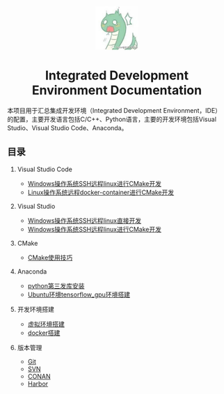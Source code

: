 <p align="center">
  <img alt="vscode logo" src="imgs/logo.jpg" width="100px" />
  <h1 align="center">Integrated Development Environment Documentation</h1>
</p>

本项目用于汇总集成开发环境（Integrated Development Environment，IDE）的配置，主要开发语言包括C/C++、Python语言，主要的开发环境包括Visual Studio、Visual Studio Code、Anaconda。

## 目录

1. Visual Studio Code
    - [Windows操作系统SSH远程linux进行CMake开发](vscode/remote_ssh/remote_ssh_user_guide.md)
    - [Linux操作系统远程docker-container进行CMake开发](vscode/remote_container/remote_container_user_guide.md)
  
2. Visual Studio
    - [Windows操作系统SSH远程linux直接开发](visual_studio/linux/linux_vs_guide.md)
    - [Windows操作系统SSH远程linux进行CMake开发](visual_studio/linux_cmake/linux_cmake_vs_guide.md)
  
3. CMake
    - [CMake使用技巧](cmake/cmake_user_guide.md)

4. Anaconda
    - [python第三发库安装](anaconda/python_lib_install/python_lib_install_guide.md)
    - [Ubuntu环境tensorflow_gpu环境搭建](anaconda/tensorflow_gpu_install/tensorflow_gpu_install_guide.md)
  
5. 开发环境搭建
    - [虚拟环境搭建](environment_management/virtualenv/virtualenv_user_guide.md)
    - [docker搭建](environment_management/docker/docker_user_guide.md)

6. 版本管理
    - [Git](version_management/git/git_cheatsheet.md)
    - [SVN](version_management/svn/svn_cheatsheet.md)
    - [CONAN](version_management/conan/conan_user_guide.md)
    - [Harbor](version_management/harbor/harbor_cheatsheet.md)



